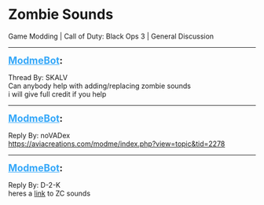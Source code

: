 # Zombie Sounds
Game Modding | Call of Duty: Black Ops 3 | General Discussion

---
<strong style="font-size: 1.4em;"><span style="text-decoration: underline;text-decoration-color: #34a7f9;"><span style="color:#34a7f9;">ModmeBot</span></span>:</strong>

<p>Thread By: SKALV<br />Can anybody help with adding/replacing zombie sounds <br />i will give full credit if you help</p>

---
<strong style="font-size: 1.4em;"><span style="text-decoration: underline;text-decoration-color: #34a7f9;"><span style="color:#34a7f9;">ModmeBot</span></span>:</strong>

<p>Reply By: noVADex<br /><a href="https://aviacreations.com/modme/index.php?view=topic&tid=2278">https://aviacreations.com/modme/index.php?view=topic&amp;tid=2278</a></p>

---
<strong style="font-size: 1.4em;"><span style="text-decoration: underline;text-decoration-color: #34a7f9;"><span style="color:#34a7f9;">ModmeBot</span></span>:</strong>

<p>Reply By: D-2-K<br />heres a <a href="http://aviacreations.com/modme/index.php?view=topic&tid=2150">link</a> to ZC sounds</p>

